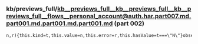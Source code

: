 ### kb/previews_full/kb__previews_full__kb__previews_full__kb__previews_full__flows__personal_account@auth.har.part007.md.part001.md.part001.md.part001.md (part 002)

```md
n,r){this.kind=t,this.value=n,this.error=r,this.hasValue=t===\"N\"}observe(t){return li(this,t)}do(t,n,r){let{kind:o,value:i,error:s}=this;retu
```

```
